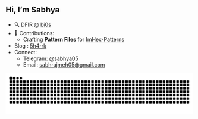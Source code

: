 ## Hi, I’m Sabhya

- 🔍 DFIR @ [bi0s](https://github.com/teambi0s) 
- 💼 Contributions:
  - Crafting **Pattern Files** for [ImHex-Patterns](https://github.com/WerWolv/ImHex-Patterns)
- Blog : [5h4rrk](https://5h4rrk.github.io/posts/)
- Connect:
  - Telegram: [@sabhya05](https://t.me/sabhya05)
  - Email: [sabhrajmeh05@gmail.com](mailto:sabhrajmeh05@gmail.com)

<img src="https://raw.githubusercontent.com/5h4rrK/5h4rrK/output/snake.svg" alt="Snake animation" />
